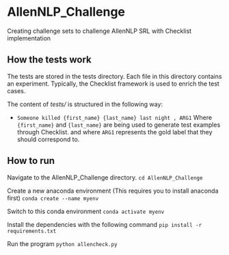 # AllenNLP_Challenge
Creating challenge sets to challenge AllenNLP SRL with Checklist implementation       

## How the tests work

The tests are stored in the tests directory. Each file in this directory contains an experiment. Typically, the Checklist framework is used to enrich the test cases.

The content of _tests/_ is structured in the following way:
- `Someone killed {first_name} {last_name} last night , ARG1`
Where `{first_name}` and `{last_name}` are being used to generate test examples through Checklist. 
and where `ARG1` represents the gold label that they should correspond to. 

## How to run

Navigate to the AllenNLP_Challenge directory. 
`cd AllenNLP_Challenge`

Create a new anaconda environment (This requires you to install anaconda first)
`conda create --name myenv`

Switch to this conda environment
`conda activate myenv`

Install the dependencies with the following command
`pip install -r requirements.txt`

Run the program
`python allencheck.py`

